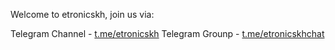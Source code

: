 Welcome to etronicskh, join us via:

Telegram Channel - [t.me/etronicskh](https://t.me/etronicskh)
Telegram Grounp - [t.me/etronicskhchat](https://t.me/etronicskhchat)
